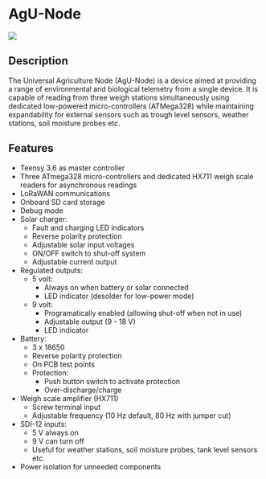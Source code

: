 # AgU-Node

<img src="Imgs/IMG_0173.GIF" style="display: flex; align-items: center; justify-content: space-around;"/>

## Description
The Universal Agriculture Node (AgU-Node) is a device aimed at providing a range of environmental and biological telemetry from a single device. It is capable of reading from three weigh stations simultaneously using dedicated low-powered micro-controllers (ATMega328) while maintaining expandability for external sensors such as trough level sensors, weather stations, soil moisture probes etc.

## Features
- Teensy 3.6 as master controller
- Three ATmega328 micro-controllers and dedicated HX711 weigh scale readers for asynchronous readings 
- LoRaWAN communications
- Onboard SD card storage
- Debug mode
- Solar charger:
	- Fault and charging LED indicators
	- Reverse polarity protection
	- Adjustable solar input voltages
	- ON/OFF switch to shut-off system
	- Adjustable current output
- Regulated outputs:
	- 5 volt:
		- Always on when battery or solar connected
		- LED indicator (desolder for low-power mode)
	- 9 volt:
		- Programatically enabled (allowing shut-off when not in use)
		- Adjustable output (9 - 18 V)
		- LED indicator
- Battery:
	- 3 x 18650
	- Reverse polarity protection
	- On PCB test points
	- Protection:
		- Push button switch to activate protection
		- Over-discharge/charge
- Weigh scale amplifier (HX711)
	- Screw terminal input
	- Adjustable frequency (10 Hz default, 80 Hz with jumper cut)
- SDI-12 inputs:
	- 5 V always on
	- 9 V can turn off
	- Useful for weather stations, soil moisture probes, tank level sensors etc.
- Power isolation for unneeded components


